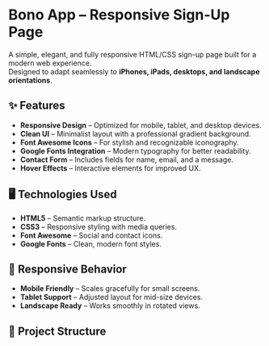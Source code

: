 # Bono App – Responsive Sign-Up Page

A simple, elegant, and fully responsive HTML/CSS sign-up page built for a modern web experience.  
Designed to adapt seamlessly to **iPhones, iPads, desktops, and landscape orientations**.

## ✨ Features
- **Responsive Design** – Optimized for mobile, tablet, and desktop devices.
- **Clean UI** – Minimalist layout with a professional gradient background.
- **Font Awesome Icons** – For stylish and recognizable iconography.
- **Google Fonts Integration** – Modern typography for better readability.
- **Contact Form** – Includes fields for name, email, and a message.
- **Hover Effects** – Interactive elements for improved UX.

## 🖥️ Technologies Used
- **HTML5** – Semantic markup structure.
- **CSS3** – Responsive styling with media queries.
- **Font Awesome** – Social and contact icons.
- **Google Fonts** – Clean, modern font styles.

## 📱 Responsive Behavior
- **Mobile Friendly** – Scales gracefully for small screens.
- **Tablet Support** – Adjusted layout for mid-size devices.
- **Landscape Ready** – Works smoothly in rotated views.

## 📂 Project Structure
